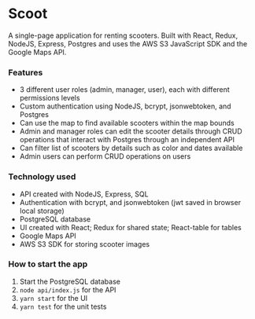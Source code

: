 # Scoot

A single-page application for renting scooters. Built with React, Redux, NodeJS, Express, Postgres and uses the AWS S3 JavaScript SDK and the Google Maps API.

### Features

* 3 different user roles (admin, manager, user), each with different permissions levels
* Custom authentication using NodeJS, bcrypt, jsonwebtoken, and Postgres
* Can use the map to find available scooters within the map bounds
* Admin and manager roles can edit the scooter details through CRUD operations that interact with Postgres through an independent API
* Can filter list of scooters by details such as color and dates available
* Admin users can perform CRUD operations on users

### Technology used

* API created with NodeJS, Express, SQL
* Authentication with bcrypt, and jsonwebtoken (jwt saved in browser local storage)
* PostgreSQL database
* UI created with React; Redux for shared state; React-table for tables
* Google Maps API
* AWS S3 SDK for storing scooter images

### How to start the app

1) Start the PostgreSQL database
2) `node api/index.js` for the API
3) `yarn start` for the UI
4) `yarn test` for the unit tests
